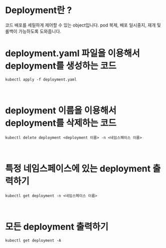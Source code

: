 # Deployment란 ?
코드 배포를 세밀하게 제어할 수 있는 object입니다. pod 복제, 배포 일시중지, 재개 및 롤백이 가능하도록 도와줍니다.
<br>

# deployment.yaml 파일을 이용해서 deployment를 생성하는 코드
```
kubectl apply -f deployment.yaml
```
<br>

# deployment 이름을 이용해서 deployment를 삭제하는 코드
```
kubectl delete deployment <deployment 이름> -n <네임스페이스 이름>
```
<br>
 
# 특정 네임스페이스에 있는 deployment 출력하기
```
kubectl get deployment -n <네임스페이스 이름>
```
<br>
 
# 모든 deployment 출력하기
```
kubectl get deployment -A
```
